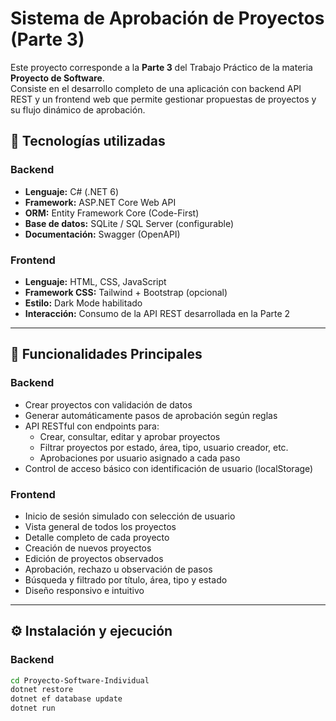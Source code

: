 # Sistema de Aprobación de Proyectos (Parte 3)

Este proyecto corresponde a la **Parte 3** del Trabajo Práctico de la materia **Proyecto de Software**.  
Consiste en el desarrollo completo de una aplicación con backend API REST y un frontend web que permite gestionar propuestas de proyectos y su flujo dinámico de aprobación.

## 🧱 Tecnologías utilizadas

### Backend
- **Lenguaje:** C# (.NET 6)
- **Framework:** ASP.NET Core Web API
- **ORM:** Entity Framework Core (Code-First)
- **Base de datos:** SQLite / SQL Server (configurable)
- **Documentación:** Swagger (OpenAPI)

### Frontend
- **Lenguaje:** HTML, CSS, JavaScript
- **Framework CSS:** Tailwind + Bootstrap (opcional)
- **Estilo:** Dark Mode habilitado
- **Interacción:** Consumo de la API REST desarrollada en la Parte 2

---

## 🚀 Funcionalidades Principales

### Backend
- Crear proyectos con validación de datos
- Generar automáticamente pasos de aprobación según reglas
- API RESTful con endpoints para:
  - Crear, consultar, editar y aprobar proyectos
  - Filtrar proyectos por estado, área, tipo, usuario creador, etc.
  - Aprobaciones por usuario asignado a cada paso
- Control de acceso básico con identificación de usuario (localStorage)

### Frontend
- Inicio de sesión simulado con selección de usuario
- Vista general de todos los proyectos
- Detalle completo de cada proyecto
- Creación de nuevos proyectos
- Edición de proyectos observados
- Aprobación, rechazo u observación de pasos
- Búsqueda y filtrado por título, área, tipo y estado
- Diseño responsivo e intuitivo

---

## ⚙️ Instalación y ejecución

### Backend

```bash
cd Proyecto-Software-Individual
dotnet restore
dotnet ef database update
dotnet run
